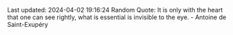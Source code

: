 Last updated: 2024-04-02 19:16:24
Random Quote: It is only with the heart that one can see rightly, what is essential is invisible to the eye. - Antoine de Saint-Exupéry